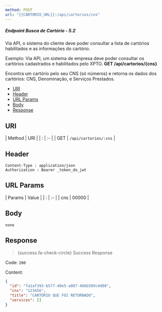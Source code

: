 ```yaml
---
method: POST
url: "{{CARTORIO_URL}}:/api/cartorios/cns"
---
```



##### Endpoint Busca de Cartório - 5.2

Via API, o sistema do cliente deve poder consultar a lista de cartórios habilitados e as informações do cartório.

Exemplo: Via API, um sistema de empresa deve poder consultar os cartórios cadastrados e habilitados pelo XPTO. 
**GET /api/cartorios/{cns}**

Encontra um cartório pelo seu CNS (só números) e retorna os dados dos cartórios: CNS, Denominação, e Serviços Prestados.



- [URI](#uri)
- [Header](#header)
- [URL Params](#params)
- [Body](#body)
- [Response](#response)

<a name="uri"></a>
## URI

| Method | URI | 
| : |   :-   |
| GET | `/api/cartorios/:cns` |

<a name="header"></a>
## Header

```markup 
Content-Type : application/json
Authorization : Bearer _token_do_jwt
```

<a name="params"></a>
## URL Params

| Params | Value | 
| : |   :-   |
| cns | 00000 |


<a name="body"></a>
## Body

```markup 
none
```

<a name="response"></a>
## Response

> {success.fa-check-circle} Success Response

Code: `200`

Content:

```json 
{
  "id": "fa1af393-b577-40e5-a087-4b6b589c4d08",
  "cns": "123456",
  "title": "CARTÓRIO QUE FOI RETORNADO",
  "services": []
}
```